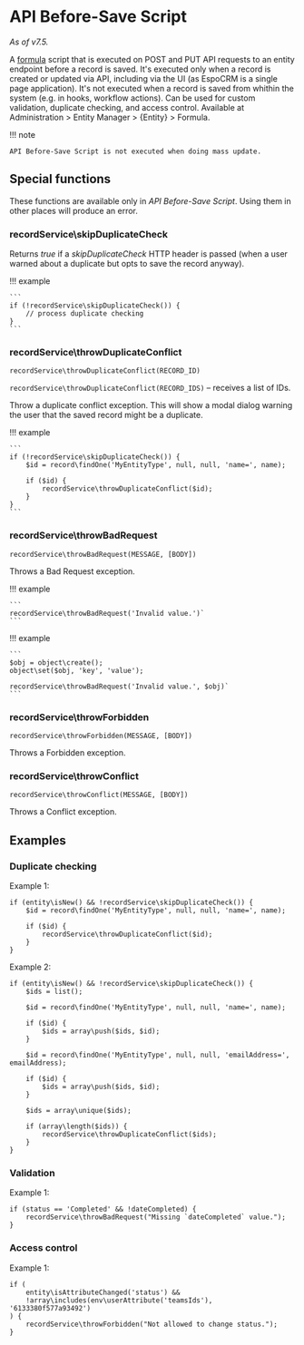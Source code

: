 # API Before-Save Script

*As of v7.5.*

A [formula](formula.md) script that is executed on POST and PUT API requests to an entity endpoint before a record is saved.
It's executed only when a record is created or updated via API, including via the UI (as EspoCRM is a single page application). It's not executed when a record is saved from whithin the system (e.g. in hooks, workflow actions).
Can be used for custom validation, duplicate checking, and access control. Available at Administration > Entity Manager > {Entity} > Formula.

!!! note

    API Before-Save Script is not executed when doing mass update.

## Special functions

These functions are available only in *API Before-Save Script*. Using them in other places will produce an error.

### recordService\skipDuplicateCheck

Returns *true* if a *skipDuplicateCheck* HTTP header is passed (when a user warned about a duplicate but opts to save the record anyway).

!!! example

    ```
    if (!recordService\skipDuplicateCheck()) {
        // process duplicate checking
    }
    ```

### recordService\throwDuplicateConflict

`recordService\throwDuplicateConflict(RECORD_ID)`

`recordService\throwDuplicateConflict(RECORD_IDS)` – receives a list of IDs.

Throw a duplicate conflict exception. This will show a modal dialog warning the user that the saved record
might be a duplicate.

!!! example

    ```
    if (!recordService\skipDuplicateCheck()) {
        $id = record\findOne('MyEntityType', null, null, 'name=', name);

        if ($id) {
            recordService\throwDuplicateConflict($id);
        }
    }
    ```

### recordService\throwBadRequest

`recordService\throwBadRequest(MESSAGE, [BODY])`

Throws a Bad Request exception.

!!! example

    ```
    recordService\throwBadRequest('Invalid value.')`
    ```

!!! example

    ```
    $obj = object\create();
    object\set($obj, 'key', 'value');

    recordService\throwBadRequest('Invalid value.', $obj)`
    ```

### recordService\throwForbidden

`recordService\throwForbidden(MESSAGE, [BODY])`

Throws a Forbidden exception.

### recordService\throwConflict

`recordService\throwConflict(MESSAGE, [BODY])`

Throws a Conflict exception.

## Examples

### Duplicate checking

Example 1:

```
if (entity\isNew() && !recordService\skipDuplicateCheck()) {
    $id = record\findOne('MyEntityType', null, null, 'name=', name);

    if ($id) {
        recordService\throwDuplicateConflict($id);
    }
}
```

Example 2:

```
if (entity\isNew() && !recordService\skipDuplicateCheck()) {
    $ids = list();

    $id = record\findOne('MyEntityType', null, null, 'name=', name);

    if ($id) {
        $ids = array\push($ids, $id);
    }

    $id = record\findOne('MyEntityType', null, null, 'emailAddress=', emailAddress);

    if ($id) {
        $ids = array\push($ids, $id);
    }

    $ids = array\unique($ids);

    if (array\length($ids)) {
        recordService\throwDuplicateConflict($ids);
    }
}
```

### Validation

Example 1:

```
if (status == 'Completed' && !dateCompleted) {
    recordService\throwBadRequest("Missing `dateCompleted` value.");
}
```

### Access control

Example 1:

```
if (
    entity\isAttributeChanged('status') &&
    !array\includes(env\userAttribute('teamsIds'), '6133380f577a93492')
) {
    recordService\throwForbidden("Not allowed to change status.");
}
```
